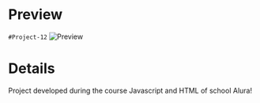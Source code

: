# Preview
```#Project-12```
![Preview](./preview.png)
# Details
Project developed during the course Javascript and HTML of school Alura! 
